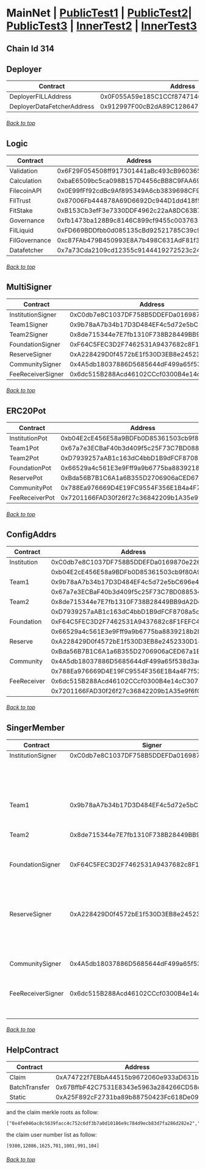 <a id="menu"></a>

# MainNet | [PublicTest1](PublicTest1.md) | [PublicTest2](PublicTest2.md)| [PublicTest3](PublicTest3.md) | [InnerTest2](InnerTest2.md) | [InnerTest3](InnerTest3.md)

## Chain Id 314

## Deployer <a id="Deployer"></a>
| Contract                   | Address                                    |
|----------------------------|--------------------------------------------|
| DeployerFILLAddress        | 0x0F055A59e185C1CCf8747140D49F69E7964452CE |
| DeployerDataFetcherAddress | 0x912997F00cB2dA89C128647B9B5FFF08D1cC8c01 |
###### [Back to top](#menu)

## Logic <a id="Logic"></a>
| Contract                   | Address                                    |
|----------------------------|--------------------------------------------|
| Validation                 | 0x6F29F054508ff917301441aBc493cB9603653A6A | 
| Calculation                | 0xbaE6509bc5ca098B157D4456cBB8C9FAA69554f5 |
| FilecoinAPI                | 0x0E99fFf92cdBc9Af895349A6cb3839698CF98551 |
| FilTrust                   | 0x87006Fb444878A69D6692Dc944D1dd418f52F053 |
| FitStake                   | 0xB153Cb3efF3e7330DDF4962c22aA8DC63B7fa952 |
| Governance                 | 0xfb1473ba128B9c8146C899cf9455c0037631D389 |
| FilLiquid                  | 0xFD669BDDfbb0d085135cBd92521785C39c95bA4b |
| FilGovernance              | 0xc87FAb479B450993E8A7b498C631AdF81f3ca5B4 |
| Datafetcher                | 0x7a73Cda2109cd12355c9144419272523c247adB4 |
###### [Back to top](#menu)

## MultiSigner <a id="MultiSigner"></a>
| Contract                   | Address                                    |
|----------------------------|--------------------------------------------|
| InstitutionSigner          | 0xC0db7e8C1037DF758B5DDEFDa0169870e226cf9D |
| Team1Signer                | 0x9b78aA7b34b17D3D484EF4c5d72e5bC696e4be68 |
| Team2Signer                | 0x8de715344e7E7fb1310F738B28449BB9dA2De5Bd |
| FoundationSigner           | 0xF64C5FEC3D2F7462531A9437682c8F1FEFC44723 |
| ReserveSigner              | 0xA228429D0f4572bE1f530D3EB8e2452330D14E7E |
| CommunitySigner            | 0x4A5db18037886D5685644dF499a65f538d3adf1E |
| FeeReceiverSigner          | 0x6dc515B288Acd46102CCcf0300B4e14cC30751Ac |
###### [Back to top](#menu)

## ERC20Pot <a id="ERC20Pot"></a>
| Contract                   | Address                                    |
|----------------------------|--------------------------------------------|
| InstitutionPot             | 0xb04E2cE456E58a9BDFb0D85361503cb9f80A937A |
| Team1Pot                   | 0x67a7e3ECBaF40b3d409f5c25F73C7BD088534875 |
| Team2Pot                   | 0xD7939257aAB1c163dC4bbD1B9dFCF8708a5c4340 |
| FoundationPot              | 0x66529a4c561E3e9Fff9a9b6775ba8839218b2D4b |
| ReservePot                 | 0xBda56B7B1C6A1a6B355D2706906aCED67a1E9ef8 |
| CommunityPot               | 0x788Ea976669D4E19FC9554F356E1B4a4F7f52e82 |
| FeeReceiverPot             | 0x7201166FAD30f26f27c36842209b1A35e9f6f0d3 |
###### [Back to top](#menu)

## ConfigAddrs <a id="ConfigAddrs"></a>
| Contract                   | Address                                    |
|----------------------------|--------------------------------------------|
| Institution                | 0xC0db7e8C1037DF758B5DDEFDa0169870e226cf9D |
|                            | 0xb04E2cE456E58a9BDFb0D85361503cb9f80A937A |
| Team1                      | 0x9b78aA7b34b17D3D484EF4c5d72e5bC696e4be68 |
|                            | 0x67a7e3ECBaF40b3d409f5c25F73C7BD088534875 |
| Team2                      | 0x8de715344e7E7fb1310F738B28449BB9dA2De5Bd |
|                            | 0xD7939257aAB1c163dC4bbD1B9dFCF8708a5c4340 |
| Foundation                 | 0xF64C5FEC3D2F7462531A9437682c8F1FEFC44723 |
|                            | 0x66529a4c561E3e9Fff9a9b6775ba8839218b2D4b |
| Reserve                    | 0xA228429D0f4572bE1f530D3EB8e2452330D14E7E |
|                            | 0xBda56B7B1C6A1a6B355D2706906aCED67a1E9ef8 |
| Community                  | 0x4A5db18037886D5685644dF499a65f538d3adf1E |
|                            | 0x788Ea976669D4E19FC9554F356E1B4a4F7f52e82 |
| FeeReceiver                | 0x6dc515B288Acd46102CCcf0300B4e14cC30751Ac |
|                            | 0x7201166FAD30f26f27c36842209b1A35e9f6f0d3 |
###### [Back to top](#menu)

## SingerMember <a id="SingerMember"></a>
| Contract                   | Signer                                     |                Members                     |    Threshold   |
|----------------------------|--------------------------------------------|--------------------------------------------|----------------|
| InstitutionSigner          | 0xC0db7e8C1037DF758B5DDEFDa0169870e226cf9D | 0xF83d76800CDaDc84CbB72404aB9bcF8b893e563E |        3       |     
|                            |                                            | 0xE0954F634E71a84d0d3756681D271E92C8898268 |                |    
|                            |                                            | 0x606FD6f0035C1C5E10caa0986Fc2651Dca5fC588 |                |
|                            |                                            | 0xab9f33538a0162A0A95e12DA089dA24fF4A8BA08 |                |
|                            |                                            | 0x39caC40D7314099df3403c5360a95FDC28B0EC5C |                |
| Team1                      | 0x9b78aA7b34b17D3D484EF4c5d72e5bC696e4be68 | 0xcBa46045e6F9626640FaD66095de7aFe6B72e5ed |        2       |     
|                            |                                            | 0x39caC40D7314099df3403c5360a95FDC28B0EC5C |                |    
|                            |                                            | 0x606FD6f0035C1C5E10caa0986Fc2651Dca5fC588 |                |
| Team2                      | 0x8de715344e7E7fb1310F738B28449BB9dA2De5Bd | 0x21D088998cE767b8B1DEE773ffAC717a784CD10f |        2       |     
|                            |                                            | 0xd0d27f9638FaF38991373f00C3Fda7A252Af34ef |                |    
|                            |                                            | 0xC124B670491c1c86104bC2AF7efA8858987DE90D |                |
| FoundationSigner           | 0xF64C5FEC3D2F7462531A9437682c8F1FEFC44723 | 0xF83d76800CDaDc84CbB72404aB9bcF8b893e563E |        3       |     
|                            |                                            | 0xE0954F634E71a84d0d3756681D271E92C8898268 |                |    
|                            |                                            | 0x606FD6f0035C1C5E10caa0986Fc2651Dca5fC588 |                |
|                            |                                            | 0xab9f33538a0162A0A95e12DA089dA24fF4A8BA08 |                |
|                            |                                            | 0x39caC40D7314099df3403c5360a95FDC28B0EC5C |                |
| ReserveSigner              | 0xA228429D0f4572bE1f530D3EB8e2452330D14E7E | 0xF83d76800CDaDc84CbB72404aB9bcF8b893e563E |        3       |     
|                            |                                            | 0xE0954F634E71a84d0d3756681D271E92C8898268 |                |    
|                            |                                            | 0x606FD6f0035C1C5E10caa0986Fc2651Dca5fC588 |                |
|                            |                                            | 0xab9f33538a0162A0A95e12DA089dA24fF4A8BA08 |                |
|                            |                                            | 0x39caC40D7314099df3403c5360a95FDC28B0EC5C |                |
| CommunitySigner            | 0x4A5db18037886D5685644dF499a65f538d3adf1E | 0x21D088998cE767b8B1DEE773ffAC717a784CD10f |        2       |     
|                            |                                            | 0xd0d27f9638FaF38991373f00C3Fda7A252Af34ef |                |    
|                            |                                            | 0xC124B670491c1c86104bC2AF7efA8858987DE90D |                |
| FeeReceiverSigner          | 0x6dc515B288Acd46102CCcf0300B4e14cC30751Ac | 0xF83d76800CDaDc84CbB72404aB9bcF8b893e563E |        2       |     
|                            |                                            | 0x606FD6f0035C1C5E10caa0986Fc2651Dca5fC588 |                |    
|                            |                                            | 0xE0954F634E71a84d0d3756681D271E92C8898268 |                |
###### [Back to top](#menu)

## HelpContract <a id="HelpContract"></a>
| Contract                   | Address                                    |
|----------------------------|--------------------------------------------|
| Claim                      | 0xA74722f7EBbA44515b9672060e933aD631b9Ce63 |
| BatchTransfer              | 0x67BffbF42C7531E8343e5963a284266CD58c4125 |
| Static                     | 0xA25F892cF2731ba89b88750423Fc618De0959C43 |

and the claim merkle roots as follow:
```dat
["0x4fe046ac8c5639facc4c752c6df3b7a0d10186e9c784d9ecb83d7fa286d282e2","0x111844104cfff0a8cd9bd95ccb60b6d9457fd90a9556d2d68d58ec5a843a32ce","0x09acb0247089fbb8c77d1df8afd33c97a09b8930d3b2cb1cdeaef1d6ad81b724","0x33c6741d6d99268b8777220840f94984ff508b5931ceca2e26232846890c3da8","0x94e2baa87ac072da7e9e44198900a82215bb511b53e41f19b47f39ab28b862b1","0xe553389471e8b4b24bb6d779bf0bf01a8e964c3494a88ce0b7db2a968eed2c52","0xb5005a1759a44cec90f4d4686d5c82c463a5a0c8ec1f94c486c20250bc631d1a"]
```
the claim user number list as follow:
```dat
[9380,12086,1625,701,1001,991,104]
```
###### [Back to top](#menu)